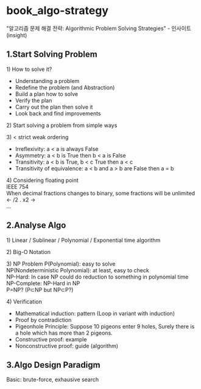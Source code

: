 # book_algo-strategy
"알고리즘 문제 해결 전략: Algorithmic Problem Solving Strategies" - 인사이트(insight)  

1.Start Solving Problem
-----------------------

1\) How to solve it?
- Understanding a problem
- Redefine the problem (and Abstraction)
- Build a plan how to solve
- Verify the plan
- Carry out the plan then solve it
- Look back and find improvements

2\) Start solving a problem from simple ways

3\) < strict weak ordering  
- Irreflexivity: a < a is always False
- Asymmetry: a < b is True then b < a is False
- Transitivity: a < b is True, b < c True then a < c
- Transitivity of equivalence: a < b and a > b are False then a = b

4\) Considering floating point  
IEEE 754  
When decimal fractions changes to binary, some fractions will be unlimited <- /2 . x2 ->  
...


2.Analyse Algo
--------------

1\) Linear / Sublinear / Polynomial / Exponential time algorithm

2\) Big-O Notation

3\) NP Problem
P(Polynomial): easy to solve  
NP(Nondeterministic Polynomial): at least, easy to check  
NP-Hard: In case NP could do reduction to something in polynomial time  
NP-Complete: NP-Hard in NP  
P=NP? (P⊂NP but NP⊂P?)  

4\) Verification
- Mathematical induction: pattern (Loop in variant with induction)  
- Proof by contradiction  
- Pigeonhole Principle: Suppose 10 pigeons enter 9 holes, Surely there is a hole which has more than 2 pigeons.
- Constructive proof: example
- Nonconstructive proof: guide (algorithm)


3.Algo Design Paradigm
----------------------
Basic: brute-force, exhausive search  



